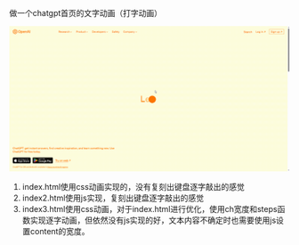 做一个chatgpt首页的文字动画（打字动画）

<img src="./chatgpt.gif">

1. index.html使用css动画实现的，没有复刻出键盘逐字敲出的感觉
2. index2.html使用js实现，复刻出键盘逐字敲出的感觉
3. index3.html使用css动画，对于index.html进行优化，使用ch宽度和steps函数实现逐字动画，但依然没有js实现的好，文本内容不确定时也需要使用js设置content的宽度。